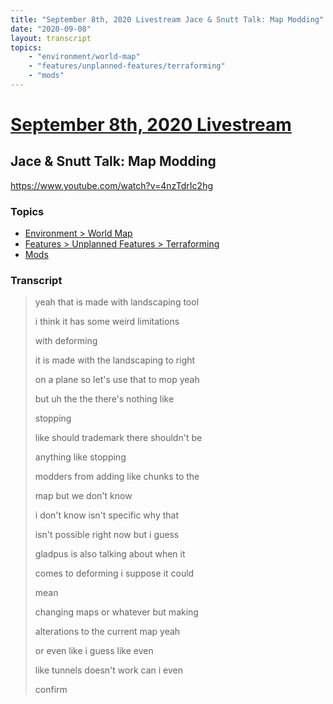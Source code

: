 ```yaml
---
title: "September 8th, 2020 Livestream Jace & Snutt Talk: Map Modding"
date: "2020-09-08"
layout: transcript
topics:
    - "environment/world-map"
    - "features/unplanned-features/terraforming"
    - "mods"
---
```

# [September 8th, 2020 Livestream](../2020-09-08.md)
## Jace & Snutt Talk: Map Modding
https://www.youtube.com/watch?v=4nzTdrIc2hg

### Topics
* [Environment > World Map](../topics/environment/world-map.md)
* [Features > Unplanned Features > Terraforming](../topics/features/unplanned-features/terraforming.md)
* [Mods](../topics/mods.md)

### Transcript

> yeah that is made with landscaping tool
> 
> i think it has some weird limitations
> 
> with deforming
> 
> it is made with the landscaping to right
> 
> on a plane so let's use that to mop yeah
> 
> but uh the the there's nothing like
> 
> stopping
> 
> like should trademark there shouldn't be
> 
> anything like stopping
> 
> modders from adding like chunks to the
> 
> map but we don't know
> 
> i don't know isn't specific why that
> 
> isn't possible right now but i guess
> 
> gladpus is also talking about when it
> 
> comes to deforming i suppose it could
> 
> mean
> 
> changing maps or whatever but making
> 
> alterations to the current map yeah
> 
> or even like i guess like even
> 
> like tunnels doesn't work can i even
> 
> confirm
> 
